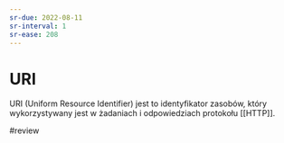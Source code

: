 ```yaml
---
sr-due: 2022-08-11
sr-interval: 1
sr-ease: 208
---
```


# URI
URI (Uniform Resource Identifier) jest to identyfikator zasobów, który wykorzystywany jest w żadaniach i odpowiedziach protokołu [[HTTP]].

#review